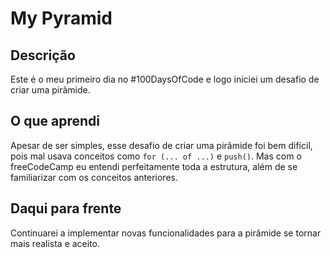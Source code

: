 # My Pyramid

## Descrição

Este é o meu primeiro dia no #100DaysOfCode e logo iniciei um desafio de criar uma pirâmide.

## O que aprendi

Apesar de ser simples, esse desafio de criar uma pirâmide foi bem difícil, pois mal usava conceitos como `for (... of ...)` e `push()`. Mas com o freeCodeCamp eu entendi perfeitamente toda a estrutura, além de se familiarizar com os conceitos anteriores.

## Daqui para frente

Continuarei a implementar novas funcionalidades para a pirâmide se tornar mais realista e aceito.
